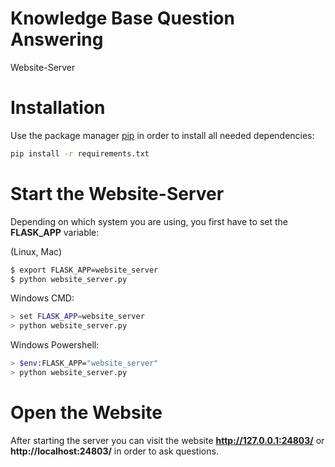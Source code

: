 # Knowledge Base Question Answering

Website-Server

# Installation

Use the package manager [pip](https://pip.pypa.io/en/stable/) in order to install all needed dependencies:

```bash
pip install -r requirements.txt
```

# Start the Website-Server

Depending on which system you are using, you first have to set the **FLASK_APP** variable:

(Linux, Mac)

```bash
$ export FLASK_APP=website_server
$ python website_server.py
```

Windows CMD:

```bash
> set FLASK_APP=website_server
> python website_server.py
```

Windows Powershell:

```bash
> $env:FLASK_APP="website_server"
> python website_server.py
```

# Open the Website

After starting the server you can visit the website **http://127.0.0.1:24803/** or **http://localhost:24803/** in order to ask questions.
